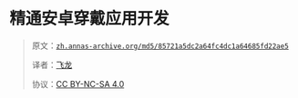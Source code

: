 # 精通安卓穿戴应用开发

> 原文：[`zh.annas-archive.org/md5/85721a5dc2a64fc4dc1a64685fd22ae5`](https://zh.annas-archive.org/md5/85721a5dc2a64fc4dc1a64685fd22ae5)
> 
> 译者：[飞龙](https://github.com/wizardforcel)
> 
> 协议：[CC BY-NC-SA 4.0](http://creativecommons.org/licenses/by-nc-sa/4.0/)